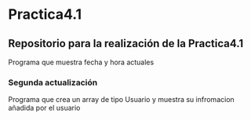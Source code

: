 # Practica4.1
## Repositorio para la realización de la Practica4.1
Programa que muestra fecha y hora actuales
### Segunda actualización
Programa que crea un array de tipo Usuario y muestra su infromacion añadida por el usuario